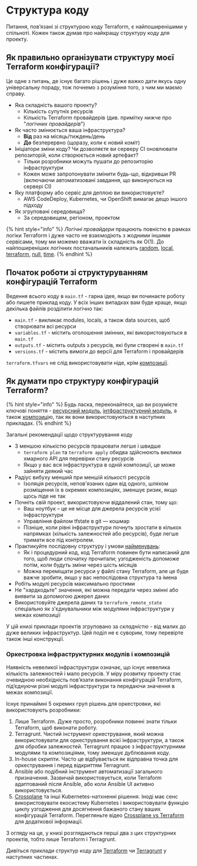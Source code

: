 # Структура коду

Питання, пов’язані зі структурою коду Terraform, є найпоширенішими у спільноті. Кожен також думав про найкращу структуру коду для проекту.

## Як правильно організувати структуру моєї Terraform конфігурації?

Це одне з питань, де існує багато рішень і дуже важко дати якусь одну універсальну пораду, тож почнемо з розуміння того, з чим ми маємо справу.

* Яка складність вашого проекту?
  * Кількість супутніх ресурсів
  * Кількість Terraform провайдерів (див. примітку нижче про "_логічних провайдерів_")
* Як часто змінюється ваша інфраструктура?
  * **Від** раз на місяць/тиждень/день
  * **До** безперервно (щоразу, коли є новий коміт)
* Ініціатори зміни коду? Чи дозволяєте ви серверу CI оновлювати репозиторій, коли створюється новий артефакт?
  * Тільки розробники можуть пушати до репозиторію інфраструктури
  * Кожен може запропонувати змінити будь-що, відкривши PR (включаючи автоматизовані завдання, що виконуються на сервері CI)
* Яку платформу або сервіс для деплою ви використовуєте?
  * AWS CodeDeploy, Kubernetes, чи OpenShift вимагає дещо іншого підходу
* Як згруповані середовища?
  * За середовищем, регіоном, проектом

{% hint style="info" %}
_Логічні провайдери_ працюють повністю в рамках логіки Terraform і дуже часто не взаємодіють з жодними іншими сервісами, тому ми можемо вважати їх складність як O(1). До найпоширеніших логічних постачальників належать [random](https://registry.terraform.io/providers/hashicorp/random/latest/docs), [local](https://registry.terraform.io/providers/hashicorp/local/latest/docs), [terraform](https://www.terraform.io/docs/providers/terraform/index.html), [null](https://registry.terraform.io/providers/hashicorp/null/latest/docs), [time](https://registry.terraform.io/providers/hashicorp/time/latest).
{% endhint %}

## Початок роботи зі структуруванням конфігурацій Terraform

Ведення всього коду в `main.tf` - гарна ідея, якщо ви починаєте роботу або пишете приклад коду. У всіх інших випадках вам буде краще, якщо декілька файлів розділити логічно так:

* `main.tf` - викликає modules, locals, а також data sources, щоб створювати всі ресурси
* `variables.tf` - містить оголошення змінних, які використовуються в `main.tf`
* `outputs.tf` - містить outputs з ресурсів, які були створені в `main.tf`
* `versions.tf` - містить вимоги до версії для Terraform і провайдерів

`terraform.tfvars` не слід використовувати ніде, крім [композиції](key-concepts.md#composition).

## Як думати про структуру конфігурацій Terraform?

{% hint style="info" %}
Будь ласка, переконайтеся, що ви розумієте ключові поняття - [ресурсний модуль](key-concepts.md#resource-module), [інтфраструктурний модуль](key-concepts.md#infrastructure-module), а також [композиці](key-concepts.md#composition)ю, так як вони використовуються в наступних прикладах.
{% endhint %}

Загальні рекомендації щодо структурування коду

* З меншою кількістю ресурсів працювати легше і швидше
  * `terraform plan` та `terraform apply` обидва здійснюють виклики хмарного API для перевірки стану ресурсів
  * Якщо у вас вся інфраструктура в одній композиції, це може зайняти деякий час
* Радіус вибуху менший при меншій кількості ресурсів
  * Ізоляція ресурсів, непов'язаних один від одного, шляхом розміщення їх в окремих композиціях, зменшує ризик, якщо щось піде не так
* Почніть свій проект, використовуючи віддалений стан, тому що:
  * Ваш ноутбук – це не місце для джерела ресурсів усієї інфраструктури
  * Управління файлом tfstate в git — кошмар
  * Пізніше, коли рівні інфраструктури почнуть зростати в кількох напрямках (кількість залежностей або ресурсів), буде легше тримати все під контролем.
* Практикуйте послідовну структуру і умови [найменувань](https://github.com/antonbabenko/terraform-best-practices/blob/master/naming.md):
  * Як і процедурний код, код Terraform повинен бути написаний для того, щоб люди спочатку прочитали; узгодженість допоможе потім, коли будуть зміни через шість місяців
  * Можна переміщати ресурси у файлі стану Terraform, але це буде важче зробити, якщо у вас непослідовна структура та імена
* Робіть модулі ресурсів максимально простими
* Не "хардкодьте" значення, які можна передати через змінні або виявити за допомогою джерел даних
* Використовуйте джерела даних та `terraform_remote_state` спеціально як з'єднувальники між модулями інфраструктури у межах композиції

У цій книзі приклади проектів згруповано за _складністю_ - від малих до дуже великих інфраструктур. Цей поділ не є суворим, тому перевірте також інші конструкції.

### Оркестровка інфраструктурних модулів і композицій

Наявність невеликої інфраструктури означає, що існує невелика кількість залежностей і мало ресурсів. У міру розвитку проекту стає очевидною необхідність пов’язати виконання конфігурацій Terraform, під’єднуючи різні модулі інфраструктури та передаючи значення в межах композиції.

Існує принаймні 5 окремих груп рішень для оркестровки, які використовують розробники:

1. Лише Terraform. Дуже просто, розробники повинні знати тільки Terraform, щоб виконати роботу.
2. Terragrunt. Чистий інструмент оркестрування, який можна використовувати для оркестрування всієї інфраструктури, а також для обробки залежностей. Terragrunt працює з інфраструктурними модулями та композиціями, тому зменшує дублювання коду.
3. In-house скрипти. Часто це відбувається як відправна точка для оркестрування і перед відкриттям Terragrunt.
4. Ansible або подібний інструмент автоматизації загального призначення. Зазвичай використовується, коли Terraform адаптований після Ansible, або коли Ansible UI активно використовується.
5. [Crossplane](https://crossplane.io) та інші Kubernetes-натхненні рішення. Іноді має сенс використовувати екосистему Kubernetes і використовувати функцію циклу узгодження для досягнення бажаного стану ваших конфігурацій Terraform. Перегляньте відео [Crossplane vs Terraform](https://www.youtube.com/watch?v=ELhVbSdcqSY) для додаткової інформації.

З огляду на це, у книзі розглядаються перші два з цих структурних проектів, тобто лише Terraform і Terragrunt.

Дивіться приклади структур коду для [Terraform](examples/terraform/) чи [Terragrunt](examples/terragrunt.md) у наступних частинах.
